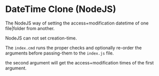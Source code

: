 <h1>DateTime Clone (NodeJS)</h1>

The NodeJS way of setting the access+modification datetime of one file|folder from another.

NodeJS can not set creation-time.

The <code>index.cmd</code> runs the proper checks and optionally re-order the arguments before passing-them to the <code>index.js</code> file.

the second argument will get the access+modification times of the first argument.
